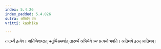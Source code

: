 ```yaml
---
index: 5.4.26
index_padded: 5.4.026
sutra: अतिथेर् ञ्यः
vritti: kashika

---
```

तादर्थ्ये इत्येव। अतिथिशब्दात् चतुर्थिसमर्थात् तादर्थ्ये अभिधेये ञ्यः प्रत्ययो भवति। अतिथये इदम् आतिथम्।